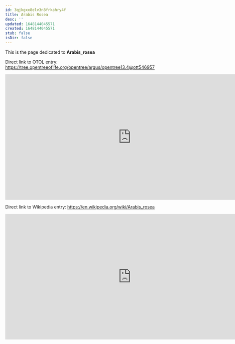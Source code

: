 ```yaml
---
id: 3qjkgxx8elv3n8frkahry4f
title: Arabis Rosea
desc: ''
updated: 1648144045571
created: 1648144045571
stub: false
isDir: false
---
```

This is the page dedicated to **Arabis_rosea**


Direct link to OTOL entry: https://tree.opentreeoflife.org/opentree/argus/opentree13.4@ott546957



<html>
    <body>
    <iframe src="https://tree.opentreeoflife.org/opentree/argus/opentree13.4@ott546957"
    width="800" height="400" frameborder="0" allowfullscreen> </iframe>
    </body>
</html>
    


Direct link to Wikipedia entry: https://en.wikipedia.org/wiki/Arabis_rosea



<html>
    <body>
    <iframe src="https://en.wikipedia.org/wiki/Arabis_rosea"
    width="800" height="400" frameborder="0" allowfullscreen> </iframe>
    </body>
</html>
    
